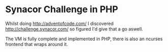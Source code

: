 # Synacor Challenge in PHP

Whilst doing http://adventofcode.com/ I discovered http://challenge.synacor.com/ so figured I'd give that a go aswell.

The VM is fully complete and implemented in PHP, there is also an ncurses frontend that wraps around it.
